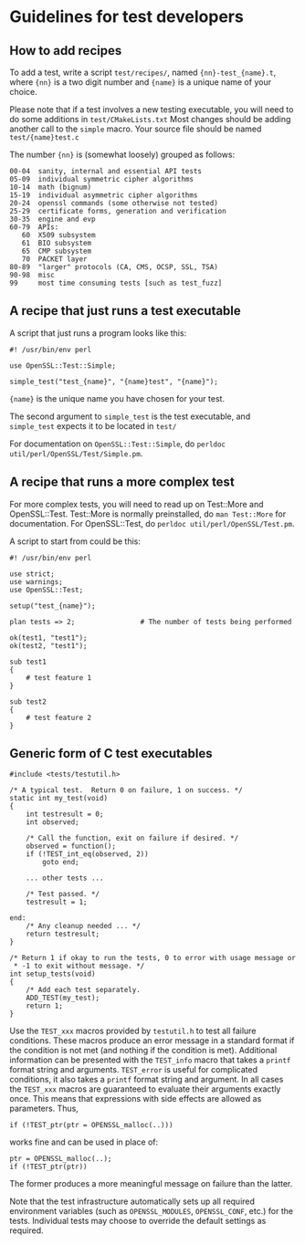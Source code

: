 Guidelines for test developers
==============================

How to add recipes
------------------

To add a test, write a script `test/recipes/`, named `{nn}-test_{name}.t`,
where `{nn}` is a two digit number and `{name}` is a unique name of
your choice.

Please note that if a test involves a new testing executable, you will
need to do some additions in `test/CMakeLists.txt`  Most changes should
be adding another call to the `simple` macro.  Your source file should
be named `test/{name}test.c`

The number `{nn}` is (somewhat loosely) grouped as follows:

    00-04  sanity, internal and essential API tests
    05-09  individual symmetric cipher algorithms
    10-14  math (bignum)
    15-19  individual asymmetric cipher algorithms
    20-24  openssl commands (some otherwise not tested)
    25-29  certificate forms, generation and verification
    30-35  engine and evp
    60-79  APIs:
       60  X509 subsystem
       61  BIO subsystem
       65  CMP subsystem
       70  PACKET layer
    80-89  "larger" protocols (CA, CMS, OCSP, SSL, TSA)
    90-98  misc
    99     most time consuming tests [such as test_fuzz]

A recipe that just runs a test executable
-----------------------------------------

A script that just runs a program looks like this:

    #! /usr/bin/env perl

    use OpenSSL::Test::Simple;

    simple_test("test_{name}", "{name}test", "{name}");

`{name}` is the unique name you have chosen for your test.

The second argument to `simple_test` is the test executable, and `simple_test`
expects it to be located in `test/`

For documentation on `OpenSSL::Test::Simple`,
do `perldoc util/perl/OpenSSL/Test/Simple.pm`.

A recipe that runs a more complex test
--------------------------------------

For more complex tests, you will need to read up on Test::More and
OpenSSL::Test.  Test::More is normally preinstalled, do `man Test::More` for
documentation.  For OpenSSL::Test, do `perldoc util/perl/OpenSSL/Test.pm`.

A script to start from could be this:

    #! /usr/bin/env perl

    use strict;
    use warnings;
    use OpenSSL::Test;

    setup("test_{name}");

    plan tests => 2;                # The number of tests being performed

    ok(test1, "test1");
    ok(test2, "test1");

    sub test1
    {
        # test feature 1
    }

    sub test2
    {
        # test feature 2
    }

Generic form of C test executables
----------------------------------

    #include <tests/testutil.h>

    /* A typical test.  Return 0 on failure, 1 on success. */
    static int my_test(void)
    {
        int testresult = 0;
        int observed;

        /* Call the function, exit on failure if desired. */
        observed = function();
        if (!TEST_int_eq(observed, 2))
            goto end;

        ... other tests ...

        /* Test passed. */
        testresult = 1;

    end:
        /* Any cleanup needed ... */
        return testresult;
    }

    /* Return 1 if okay to run the tests, 0 to error with usage message or
     * -1 to exit without message. */
    int setup_tests(void)
    {
        /* Add each test separately.
        ADD_TEST(my_test);
        return 1;
    }

Use the `TEST_xxx` macros provided by `testutil.h` to test all failure
conditions.  These macros produce an error message in a standard format if the
condition is not met (and nothing if the condition is met).  Additional
information can be presented with the `TEST_info` macro that takes a `printf`
format string and arguments.  `TEST_error` is useful for complicated conditions,
it also takes a `printf` format string and argument.  In all cases the `TEST_xxx`
macros are guaranteed to evaluate their arguments exactly once.  This means
that expressions with side effects are allowed as parameters.  Thus,

    if (!TEST_ptr(ptr = OPENSSL_malloc(..)))

works fine and can be used in place of:

    ptr = OPENSSL_malloc(..);
    if (!TEST_ptr(ptr))

The former produces a more meaningful message on failure than the latter.

Note that the test infrastructure automatically sets up all required environment
variables (such as `OPENSSL_MODULES`, `OPENSSL_CONF`, etc.) for the tests.
Individual tests may choose to override the default settings as required.
